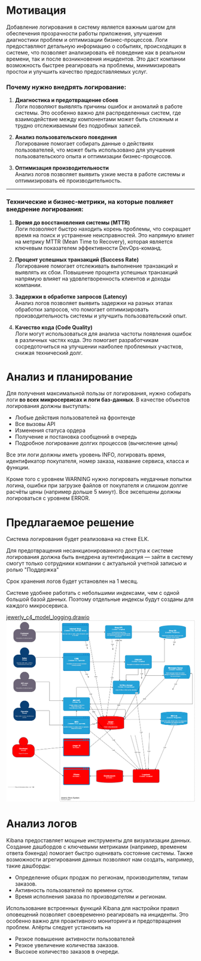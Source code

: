 
# Мотивация

Добавление логирования в систему является важным шагом для обеспечения прозрачности работы приложения, улучшения диагностики проблем и оптимизации бизнес-процессов. Логи предоставляют детальную информацию о событиях, происходящих в системе, что позволяет анализировать её поведение как в реальном времени, так и после возникновения инцидентов. Это даст компании возможность быстрее реагировать на проблемы, минимизировать простои и улучшить качество предоставляемых услуг.

### Почему нужно внедрять логирование:

1. **Диагностика и предотвращение сбоев**  
   Логи позволяют выявлять причины ошибок и аномалий в работе системы. Это особенно важно для распределенных систем, где взаимодействие между компонентами может быть сложным и трудно отслеживаемым без подробных записей.

2. **Анализ пользовательского поведения**  
   Логирование помогает собирать данные о действиях пользователей, что может быть использовано для улучшения пользовательского опыта и оптимизации бизнес-процессов.

3. **Оптимизация производительности**  
   Анализ логов позволяет выявить узкие места в работе системы и оптимизировать её производительность.

---

### Технические и бизнес-метрики, на которые повлияет внедрение логирования:

1. **Время до восстановления системы (MTTR)**  
   Логи позволяют быстро находить корень проблемы, что сокращает время на поиск и устранение неисправностей. Это напрямую влияет на метрику MTTR (Mean Time to Recovery), которая является ключевым показателем эффективности DevOps-команд.

2. **Процент успешных транзакций (Success Rate)**  
   Логирование помогает отслеживать выполнение транзакций и выявлять их сбои. Повышение процента успешных транзакций напрямую влияет на удовлетворенность клиентов и доходы компании.

3. **Задержки в обработке запросов (Latency)**  
   Анализ логов позволяет выявить задержки на разных этапах обработки запросов, что помогает оптимизировать производительность системы и улучшить пользовательский опыт.

4. **Качество кода (Code Quality)**  
   Логи могут использоваться для анализа частоты появления ошибок в различных частях кода. Это помогает разработчикам сосредоточиться на улучшении наиболее проблемных участков, снижая технический долг.


# Анализ и планирование

Для получения максимальной пользы от логирования, нужно собирать логи **во всех микросервисах и логи баз-данных**.
В качестве объектов логирования должны выступать:
 - Любые действия пользователей на фронтенде
 - Все вызовы API
 - Изменения статуса ордера
 - Получение и постановка сообщений в очередь
 - Подробное логирование долгих процессов (вычисление цены)

Все эти логи должны иметь уровень INFO, логировать время, идентификатор покупателя, номер заказа, название сервиса, класса и функции.

Кроме того с уровнем WARNING нужно логировать неудачные попытки логина, ошибки при загрузке файлов от покупателя и слишком долгие расчёты цены (например дольше 5 минут).
Все эксепшены должны логироваться с уровнем ERROR.


# Предлагаемое решение

Система логирования будет реализована на стеке ELK.

Для предотвращения несанкционированного доступа к системе логирования должна быть внедрена аутентификация — зайти в систему смогут только сотрудники компании с актуальной учетной записью и ролью "Поддержка"

Срок хранения логов будет установлен на 1 месяц.

Системе удобнее работать с небольшими индексами, чем с одной большой базой данных. Поэтому отдельные индексы будут созданы для каждого микросервиса.



[jewerly_c4_model_logging.drawio](jewerly_c4_model_logging.drawio)
![Архитектура системы логирования](./logs.png)

# Анализ логов

Kibana предоставляет мощные инструменты для визуализации данных. Создание дашбордов с ключевыми метриками (например, временем ответа бэкенда) помогает быстро оценивать состояние системы. Также возможности агрегирования данных позволяют нам создать, например, такие дашборды:

- Определение общих продаж по регионам, производителям, типам заказов.
- Активность пользователей по времени суток.
- Время исполнения заказа по производителям и регионам.


Использование встроенных функций Kibana для настройки правил оповещений позволяет своевременно реагировать на инциденты. Это особенно важно для проактивного мониторинга и предотвращения проблем. Алёрты следует установить на
- Резкое повышение активности пользователей
- Резкое увеличение количества заказов.
- Высокое количество заказов в очереди.

